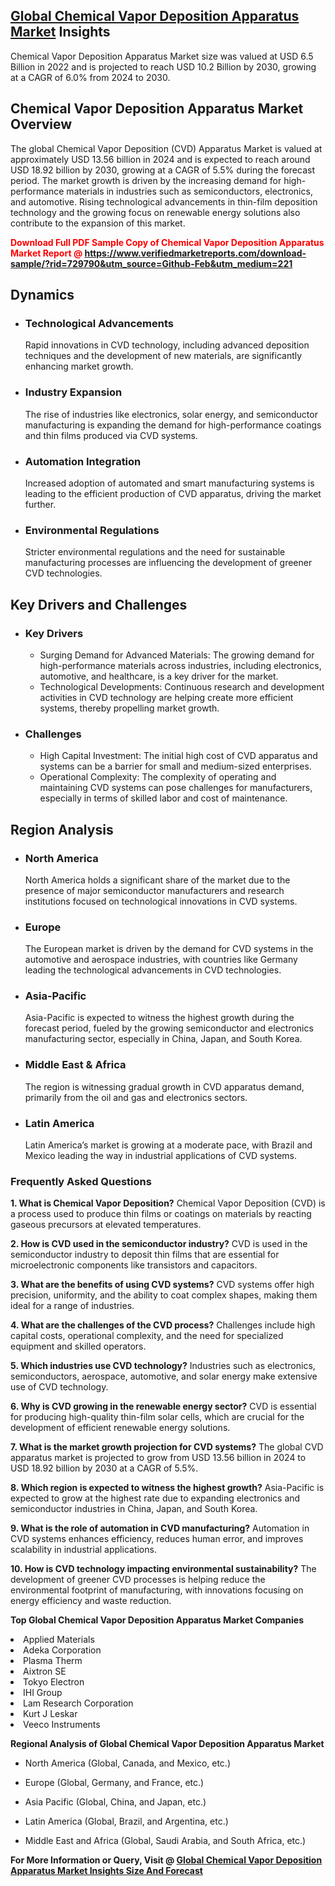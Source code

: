 <h2><a href="https://www.verifiedmarketreports.com/download-sample/?rid=729790&amp;utm_source=Github&amp;utm_medium=221" target="_blank">Global Chemical Vapor Deposition Apparatus Market</a> Insights</h2><p>Chemical Vapor Deposition Apparatus Market size was valued at USD 6.5 Billion in 2022 and is projected to reach USD 10.2 Billion by 2030, growing at a CAGR of 6.0% from 2024 to 2030.</p><p> <h2>Chemical Vapor Deposition Apparatus Market Overview</h2> <p>The global Chemical Vapor Deposition (CVD) Apparatus Market is valued at approximately USD 13.56 billion in 2024 and is expected to reach around USD 18.92 billion by 2030, growing at a CAGR of 5.5% during the forecast period. The market growth is driven by the increasing demand for high-performance materials in industries such as semiconductors, electronics, and automotive. Rising technological advancements in thin-film deposition technology and the growing focus on renewable energy solutions also contribute to the expansion of this market.</p> <p><strong><p><span class=""><span style="color: #ff0000;"><strong>Download Full PDF Sample Copy of Chemical Vapor Deposition Apparatus Market Report</strong> @ </span><a href="https://www.verifiedmarketreports.com/download-sample/?rid=729790&amp;utm_source=Github-Feb&amp;utm_medium=221" target="_blank">https://www.verifiedmarketreports.com/download-sample/?rid=729790&amp;utm_source=Github-Feb&amp;utm_medium=221</a></span></p></strong></p> <h2>Dynamics</h2> <ul> <li><h3>Technological Advancements</h3>Rapid innovations in CVD technology, including advanced deposition techniques and the development of new materials, are significantly enhancing market growth.</li> <li><h3>Industry Expansion</h3>The rise of industries like electronics, solar energy, and semiconductor manufacturing is expanding the demand for high-performance coatings and thin films produced via CVD systems.</li> <li><h3>Automation Integration</h3>Increased adoption of automated and smart manufacturing systems is leading to the efficient production of CVD apparatus, driving the market further.</li> <li><h3>Environmental Regulations</h3>Stricter environmental regulations and the need for sustainable manufacturing processes are influencing the development of greener CVD technologies.</li> </ul> <h2>Key Drivers and Challenges</h2> <ul> <li><h3>Key Drivers</h3> <ul> <li>Surging Demand for Advanced Materials: The growing demand for high-performance materials across industries, including electronics, automotive, and healthcare, is a key driver for the market.</li> <li>Technological Developments: Continuous research and development activities in CVD technology are helping create more efficient systems, thereby propelling market growth.</li> </ul> </li> <li><h3>Challenges</h3> <ul> <li>High Capital Investment: The initial high cost of CVD apparatus and systems can be a barrier for small and medium-sized enterprises.</li> <li>Operational Complexity: The complexity of operating and maintaining CVD systems can pose challenges for manufacturers, especially in terms of skilled labor and cost of maintenance.</li> </ul> </li> </ul> <h2>Region Analysis</h2> <ul> <li><h3>North America</h3>North America holds a significant share of the market due to the presence of major semiconductor manufacturers and research institutions focused on technological innovations in CVD systems.</li> <li><h3>Europe</h3>The European market is driven by the demand for CVD systems in the automotive and aerospace industries, with countries like Germany leading the technological advancements in CVD technologies.</li> <li><h3>Asia-Pacific</h3>Asia-Pacific is expected to witness the highest growth during the forecast period, fueled by the growing semiconductor and electronics manufacturing sector, especially in China, Japan, and South Korea.</li> <li><h3>Middle East & Africa</h3>The region is witnessing gradual growth in CVD apparatus demand, primarily from the oil and gas and electronics sectors.</li> <li><h3>Latin America</h3>Latin America’s market is growing at a moderate pace, with Brazil and Mexico leading the way in industrial applications of CVD systems.</li> </ul> <h3>Frequently Asked Questions</h3> <p><strong>1. What is Chemical Vapor Deposition?</strong> Chemical Vapor Deposition (CVD) is a process used to produce thin films or coatings on materials by reacting gaseous precursors at elevated temperatures.</p> <p><strong>2. How is CVD used in the semiconductor industry?</strong> CVD is used in the semiconductor industry to deposit thin films that are essential for microelectronic components like transistors and capacitors.</p> <p><strong>3. What are the benefits of using CVD systems?</strong> CVD systems offer high precision, uniformity, and the ability to coat complex shapes, making them ideal for a range of industries.</p> <p><strong>4. What are the challenges of the CVD process?</strong> Challenges include high capital costs, operational complexity, and the need for specialized equipment and skilled operators.</p> <p><strong>5. Which industries use CVD technology?</strong> Industries such as electronics, semiconductors, aerospace, automotive, and solar energy make extensive use of CVD technology.</p> <p><strong>6. Why is CVD growing in the renewable energy sector?</strong> CVD is essential for producing high-quality thin-film solar cells, which are crucial for the development of efficient renewable energy solutions.</p> <p><strong>7. What is the market growth projection for CVD systems?</strong> The global CVD apparatus market is projected to grow from USD 13.56 billion in 2024 to USD 18.92 billion by 2030 at a CAGR of 5.5%.</p> <p><strong>8. Which region is expected to witness the highest growth?</strong> Asia-Pacific is expected to grow at the highest rate due to expanding electronics and semiconductor industries in China, Japan, and South Korea.</p> <p><strong>9. What is the role of automation in CVD manufacturing?</strong> Automation in CVD systems enhances efficiency, reduces human error, and improves scalability in industrial applications.</p> <p><strong>10. How is CVD technology impacting environmental sustainability?</strong> The development of greener CVD processes is helping reduce the environmental footprint of manufacturing, with innovations focusing on energy efficiency and waste reduction.</p> </p><p><strong>Top Global Chemical Vapor Deposition Apparatus Market Companies</strong></p><div data-test-id=""><p><li>Applied Materials</li><li> Adeka Corporation</li><li> Plasma Therm</li><li> Aixtron SE</li><li> Tokyo Electron</li><li> IHI Group</li><li> Lam Research Corporation</li><li> Kurt J Leskar</li><li> Veeco Instruments</li></p><div><strong>Regional Analysis of&nbsp;Global Chemical Vapor Deposition Apparatus Market</strong></div><ul><li dir="ltr"><p dir="ltr">North America&nbsp;(Global, Canada, and Mexico, etc.)</p></li><li dir="ltr"><p dir="ltr">Europe (Global, Germany, and France, etc.)</p></li><li dir="ltr"><p dir="ltr">Asia Pacific&nbsp;(Global, China, and Japan, etc.)</p></li><li dir="ltr"><p dir="ltr">Latin America&nbsp;(Global, Brazil, and Argentina, etc.)</p></li><li dir="ltr">Middle East and Africa&nbsp;(Global, Saudi Arabia, and South Africa, etc.)</li></ul><p><strong>For More Information or Query, Visit @&nbsp;</strong><strong><a href="https://www.verifiedmarketreports.com/product/chemical-vapor-deposition-apparatus-market/?utm_source=Github&amp;utm_medium=221" target="_blank">Global Chemical Vapor Deposition Apparatus Market Insights Size And Forecast</a></strong></p></div>
